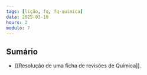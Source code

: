 ```yaml
---
tags: [lição, fq, fq-quimica]
data: 2025-03-10
hours: 2
modulo: 7
---
```


## Sumário
- [[Resolução de uma ficha de revisões de Química]].